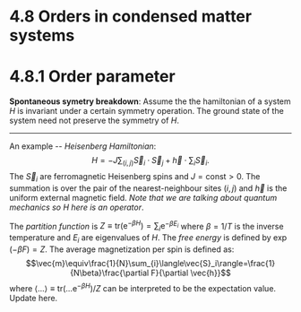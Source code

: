 # 4.8 Orders in condensed matter systems

# 4.8.1 Order parameter
**Spontaneous symetry breakdown**: Assume the the hamiltonian of a system $H$ is invariant under a certain symmetry operation.  The ground state of the system need not preserve the symmetry of $H$.

---
An example -- *Heisenberg Hamiltonian*:
$$H=-J\sum_{(i,j)}\vec{S}_i\cdot\vec{S}_j+\vec{h}\cdot\sum_i \vec{S}_i.$$
The ${\vec{S}_i}$ are ferromagnetic Heisenberg spins and $J=\text{const}>0$. The summation is over the pair of the nearest-neighbour sites $(i,j)$ and $\vec{h}$ is the uniform external magnetic field. *Note that we are talking about quantum mechanics so $H$ here is an operator*.

The *partition function* is $Z\equiv\text{tr}\left(\text{e}^{-\beta H}\right)=\sum_i \text{e}^{-\beta E_i}$ where $\beta=1/T$ is the inverse temperature and $E_i$ are eigenvalues of $H$. The *free energy* is defined by $\exp(-\beta F)=Z$. The average magnetization per spin is defined as:
$$\vec{m}\equiv\frac{1}{N}\sum_{i}\langle\vec{S}_i\rangle=\frac{1}{N\beta}\frac{\partial F}{\partial \vec{h}}$$
where $\langle\dots\rangle\equiv\text{tr}\left(\dots \text{e}^{-\beta H}\right)/Z$ can be interpreted to be the expectation value.
 Update here.